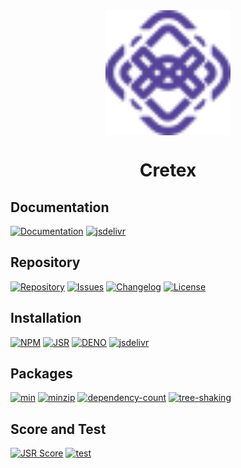 <div align="center">
  <img src="https://raw.githubusercontent.com/ilkhoeri/cretex/c49a661ab84bf2f9cdf4fed2d2f4016361135362/logo.svg" width="200px" align="center" alt="Cretex logo" />
  <h1 align="center"><b>Cretex</b></h1>
</div>

## **Documentation**

[![Documentation](https://img.shields.io/badge/Docs-3b3b3b.svg?logo=github)](https://ilkhoeri.github.io/cretex/)
[![jsdelivr](https://img.shields.io/jsdelivr/npm/hm/cretex?logo=jsdelivr)](https://www.jsdelivr.com/package/npm/cretex)

## **Repository**

[![Repository](https://img.shields.io/badge/created%20by-@ilkhoeri-4bbaab.svg?logo=github)](https://github.com/ilkhoeri/cretex)
[![Issues](https://img.shields.io/badge/Issues-red.svg?label=%F0%9F%90%9E)](https://github.com/ilkhoeri/cretex/issues/new)
[![Changelog](https://img.shields.io/badge/Changelog-green.svg?label=%F0%9F%93%91)](/changelog)
[![License](https://img.shields.io/github/license/ilkhoeri/cretex)](https://opensource.org/licenses/MIT)

## **Installation**

[![NPM](https://img.shields.io/npm/v/cretex.svg?logo=npm&logoColor=white&labelColor=cc3534)](https://www.npmjs.com/package/cretex)
[![JSR](https://jsr.io/badges/@cretex/dynamic?label=jsr)](https://jsr.io/@cretex/dynamic)
[![DENO](https://img.shields.io/npm/v/cretex.svg?logo=deno&logoColor=white&logoSize=auto&label=%20deno&labelColor=blue&color=white)](https://deno.land/x/cretex)
[![jsdelivr](https://img.shields.io/npm/v/cretex.svg?logo=jsdelivr&label=jsdelivr&color=fdC72e)](https://www.jsdelivr.com/package/npm/cretex)

## **Packages**

[![min](https://badgen.net/bundlephobia/min/cretex)](https://bundlephobia.com/package/cretex)
[![minzip](https://badgen.net/bundlephobia/minzip/cretex)](https://bundlephobia.com/package/cretex)
[![dependency-count](https://badgen.net/bundlephobia/dependency-count/cretex)](https://bundlephobia.com/package/cretex)
[![tree-shaking](https://badgen.net/bundlephobia/tree-shaking/cretex)](https://bundlephobia.com/package/cretex)

## **Score and Test**

[![JSR Score](https://jsr.io/badges/@cretex/dynamic/score?label=score)](https://jsr.io/@cretex/dynamic)
[![test](https://github.com/ilkhoeri/cretex/actions/workflows/test.yml/badge.svg)](https://github.com/ilkhoeri/cretex/actions/workflows/test.yml)
